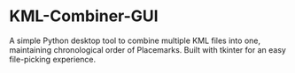 # KML-Combiner-GUI
A simple Python desktop tool to combine multiple KML files into one, maintaining chronological order of Placemarks. Built with tkinter for an easy file-picking experience.

